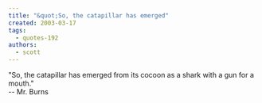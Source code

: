 ```yaml
---
title: "&quot;So, the catapillar has emerged"
created: 2003-03-17
tags: 
  - quotes-192
authors: 
  - scott
---
```


"So, the catapillar has emerged from its cocoon as a shark with a gun for a mouth."  
\-- Mr. Burns
